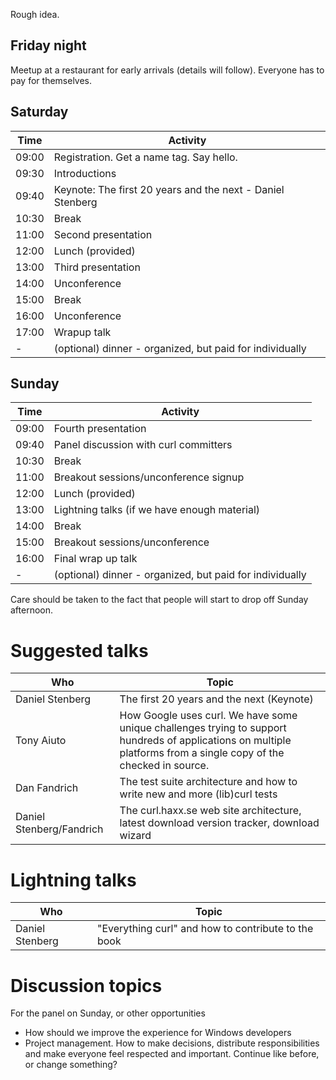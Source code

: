 Rough idea.

## Friday night

Meetup at a restaurant for early arrivals (details will follow). Everyone has to pay for themselves.

## Saturday

| Time | Activity |
|-------|----------|
| 09:00 | Registration. Get a name tag. Say hello.
| 09:30 | Introductions
| 09:40 | Keynote: The first 20 years and the next - Daniel Stenberg
| 10:30 | Break
| 11:00 | Second presentation
| 12:00 | Lunch (provided)
| 13:00 | Third presentation
| 14:00 | Unconference
| 15:00 | Break
| 16:00 | Unconference
| 17:00 | Wrapup talk
| -     | (optional) dinner - organized, but paid for individually

## Sunday

| Time | Activity |
|-------|----------|
| 09:00 | Fourth presentation
| 09:40 | Panel discussion with curl committers
| 10:30 | Break
| 11:00 | Breakout sessions/unconference signup
| 12:00 | Lunch (provided)
| 13:00 | Lightning talks (if we have enough material)
| 14:00 | Break
| 15:00 | Breakout sessions/unconference
| 16:00 | Final wrap up talk
| -     | (optional) dinner - organized, but paid for individually

Care should be taken to the fact that people will start to drop off Sunday afternoon.

# Suggested talks

| Who | Topic |
|-----|-------|
| Daniel Stenberg | The first 20 years and the next (Keynote)
| Tony Aiuto | How Google uses curl. We have some unique challenges trying to support hundreds of applications on multiple platforms from a single copy of the checked in source.
| Dan Fandrich | The test suite architecture and how to write new and more (lib)curl tests
| Daniel Stenberg/Fandrich | The curl.haxx.se web site architecture, latest download version tracker, download wizard

# Lightning talks

| Who | Topic |
|-----|-------|
| Daniel Stenberg | "Everything curl" and how to contribute to the book

# Discussion topics

For the panel on Sunday, or other opportunities

 - How should we improve the experience for Windows developers
 - Project management. How to make decisions, distribute responsibilities and make everyone feel respected and important. Continue like before, or change something?
